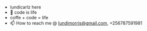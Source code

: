 - lundicarlz here
- 👀 code is life
- coffe + code = life
- 📫 How to reach me @ lundimorris@gmail.com, +256787591981


<!---
lundicarlz/lundicarlz is a ✨ special ✨ repository because its `README.md` (this file) appears on your GitHub profile.
You can click the Preview link to take a look at your changes.
--->
